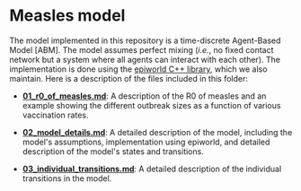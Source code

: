 # Measles model

The model implemented in this repository is a time-discrete Agent-Based Model [ABM]. The model assumes perfect mixing (*i.e.*, no fixed contact network but a system where all agents can interact with each other). The implementation is done using the [epiworld C++ library](https://github.com/UofUEpiBio/epiworld), which we also maintain. Here is a description of the files included in this folder:

- [**01_r0_of_measles.md**](./01_r0_of_measles.md): A description of the R0 of measles and an example showing the different outbreak sizes as a function of various vaccination rates.

- [**02_model_details.md**](./02_model_details.md): A detailed description of the model, including the model's assumptions, implementation using epiworld, and detailed description of the model's states and transitions.

- [**03_individual_transitions.md**](./03_individual_transitions.md): A detailed description of the individual transitions in the model.